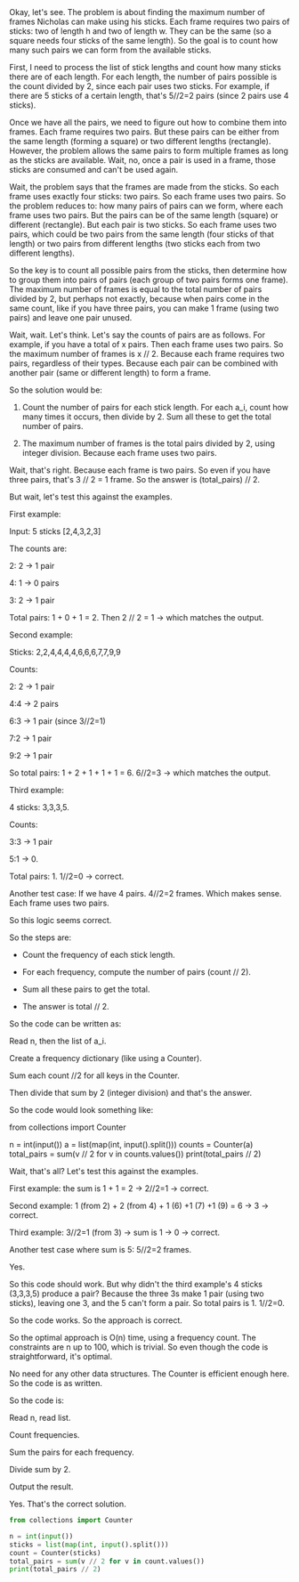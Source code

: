 <think>
Okay, let's see. The problem is about finding the maximum number of frames Nicholas can make using his sticks. Each frame requires two pairs of sticks: two of length h and two of length w. They can be the same (so a square needs four sticks of the same length). So the goal is to count how many such pairs we can form from the available sticks.

First, I need to process the list of stick lengths and count how many sticks there are of each length. For each length, the number of pairs possible is the count divided by 2, since each pair uses two sticks. For example, if there are 5 sticks of a certain length, that's 5//2=2 pairs (since 2 pairs use 4 sticks).

Once we have all the pairs, we need to figure out how to combine them into frames. Each frame requires two pairs. But these pairs can be either from the same length (forming a square) or two different lengths (rectangle). However, the problem allows the same pairs to form multiple frames as long as the sticks are available. Wait, no, once a pair is used in a frame, those sticks are consumed and can't be used again.

Wait, the problem says that the frames are made from the sticks. So each frame uses exactly four sticks: two pairs. So each frame uses two pairs. So the problem reduces to: how many pairs of pairs can we form, where each frame uses two pairs. But the pairs can be of the same length (square) or different (rectangle). But each pair is two sticks. So each frame uses two pairs, which could be two pairs from the same length (four sticks of that length) or two pairs from different lengths (two sticks each from two different lengths).

So the key is to count all possible pairs from the sticks, then determine how to group them into pairs of pairs (each group of two pairs forms one frame). The maximum number of frames is equal to the total number of pairs divided by 2, but perhaps not exactly, because when pairs come in the same count, like if you have three pairs, you can make 1 frame (using two pairs) and leave one pair unused.

Wait, wait. Let's think. Let's say the counts of pairs are as follows. For example, if you have a total of x pairs. Then each frame uses two pairs. So the maximum number of frames is x // 2. Because each frame requires two pairs, regardless of their types. Because each pair can be combined with another pair (same or different length) to form a frame.

So the solution would be:

1. Count the number of pairs for each stick length. For each a_i, count how many times it occurs, then divide by 2. Sum all these to get the total number of pairs.

2. The maximum number of frames is the total pairs divided by 2, using integer division. Because each frame uses two pairs.

Wait, that's right. Because each frame is two pairs. So even if you have three pairs, that's 3 // 2 = 1 frame. So the answer is (total_pairs) // 2.

But wait, let's test this against the examples.

First example:

Input: 5 sticks [2,4,3,2,3]

The counts are:

2: 2 → 1 pair

4: 1 → 0 pairs

3: 2 → 1 pair

Total pairs: 1 + 0 + 1 = 2. Then 2 // 2 = 1 → which matches the output.

Second example:

Sticks: 2,2,4,4,4,4,6,6,6,7,7,9,9

Counts:

2: 2 → 1 pair

4:4 → 2 pairs

6:3 → 1 pair (since 3//2=1)

7:2 → 1 pair

9:2 → 1 pair

So total pairs: 1 + 2 + 1 + 1 + 1 = 6. 6//2=3 → which matches the output.

Third example:

4 sticks: 3,3,3,5.

Counts:

3:3 → 1 pair

5:1 → 0.

Total pairs: 1. 1//2=0 → correct.

Another test case: If we have 4 pairs. 4//2=2 frames. Which makes sense. Each frame uses two pairs.

So this logic seems correct.

So the steps are:

- Count the frequency of each stick length.

- For each frequency, compute the number of pairs (count // 2).

- Sum all these pairs to get the total.

- The answer is total // 2.

So the code can be written as:

Read n, then the list of a_i.

Create a frequency dictionary (like using a Counter).

Sum each count //2 for all keys in the Counter.

Then divide that sum by 2 (integer division) and that's the answer.

So the code would look something like:

from collections import Counter

n = int(input())
a = list(map(int, input().split()))
counts = Counter(a)
total_pairs = sum(v // 2 for v in counts.values())
print(total_pairs // 2)

Wait, that's all? Let's test this against the examples.

First example: the sum is 1 + 1 = 2 → 2//2=1 → correct.

Second example: 1 (from 2) + 2 (from 4) + 1 (6) +1 (7) +1 (9) = 6 → 3 → correct.

Third example: 3//2=1 (from 3) → sum is 1 → 0 → correct.

Another test case where sum is 5: 5//2=2 frames.

Yes.

So this code should work. But why didn't the third example's 4 sticks (3,3,3,5) produce a pair? Because the three 3s make 1 pair (using two sticks), leaving one 3, and the 5 can't form a pair. So total pairs is 1. 1//2=0.

So the code works. So the approach is correct.

So the optimal approach is O(n) time, using a frequency count. The constraints are n up to 100, which is trivial. So even though the code is straightforward, it's optimal.

No need for any other data structures. The Counter is efficient enough here. So the code is as written.

So the code is:

Read n, read list.

Count frequencies.

Sum the pairs for each frequency.

Divide sum by 2.

Output the result.

Yes. That's the correct solution.
</think>

```python
from collections import Counter

n = int(input())
sticks = list(map(int, input().split()))
count = Counter(sticks)
total_pairs = sum(v // 2 for v in count.values())
print(total_pairs // 2)
```